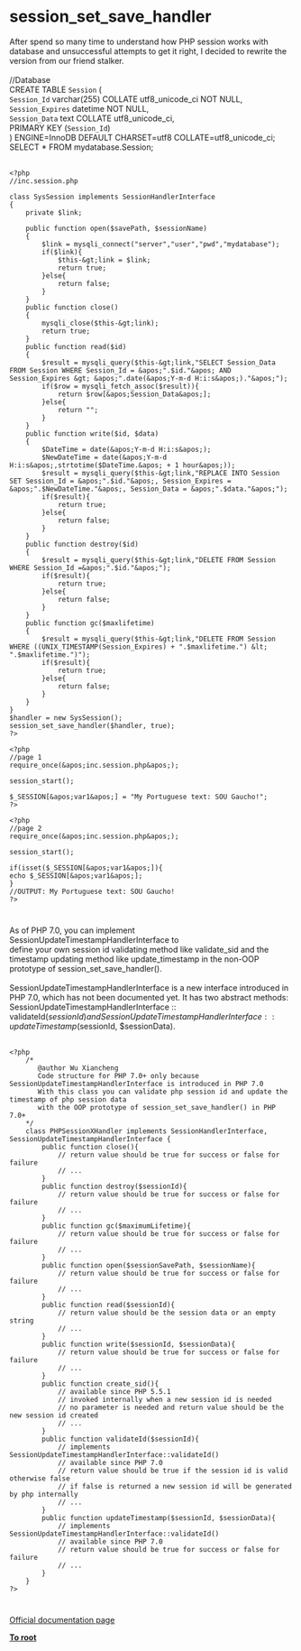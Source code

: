 # session_set_save_handler



After spend so many time to understand how PHP session works with database and unsuccessful attempts to get it right, I decided to rewrite the version from our friend stalker.<br><br>//Database<br>CREATE TABLE `Session` (<br>  `Session_Id` varchar(255) COLLATE utf8_unicode_ci NOT NULL,<br>  `Session_Expires` datetime NOT NULL,<br>  `Session_Data` text COLLATE utf8_unicode_ci,<br>  PRIMARY KEY (`Session_Id`)<br>) ENGINE=InnoDB DEFAULT CHARSET=utf8 COLLATE=utf8_unicode_ci;<br>SELECT * FROM mydatabase.Session;<br><br>

```
<?php
//inc.session.php

class SysSession implements SessionHandlerInterface
{
    private $link;
    
    public function open($savePath, $sessionName)
    {
        $link = mysqli_connect("server","user","pwd","mydatabase");
        if($link){
            $this-&gt;link = $link;
            return true;
        }else{
            return false;
        }
    }
    public function close()
    {
        mysqli_close($this-&gt;link);
        return true;
    }
    public function read($id)
    {
        $result = mysqli_query($this-&gt;link,"SELECT Session_Data FROM Session WHERE Session_Id = &apos;".$id."&apos; AND Session_Expires &gt; &apos;".date(&apos;Y-m-d H:i:s&apos;)."&apos;");
        if($row = mysqli_fetch_assoc($result)){
            return $row[&apos;Session_Data&apos;];
        }else{
            return "";
        }
    }
    public function write($id, $data)
    {
        $DateTime = date(&apos;Y-m-d H:i:s&apos;);
        $NewDateTime = date(&apos;Y-m-d H:i:s&apos;,strtotime($DateTime.&apos; + 1 hour&apos;));
        $result = mysqli_query($this-&gt;link,"REPLACE INTO Session SET Session_Id = &apos;".$id."&apos;, Session_Expires = &apos;".$NewDateTime."&apos;, Session_Data = &apos;".$data."&apos;");
        if($result){
            return true;
        }else{
            return false;
        }
    }
    public function destroy($id)
    {
        $result = mysqli_query($this-&gt;link,"DELETE FROM Session WHERE Session_Id =&apos;".$id."&apos;");
        if($result){
            return true;
        }else{
            return false;
        }
    }
    public function gc($maxlifetime)
    {
        $result = mysqli_query($this-&gt;link,"DELETE FROM Session WHERE ((UNIX_TIMESTAMP(Session_Expires) + ".$maxlifetime.") &lt; ".$maxlifetime.")");
        if($result){
            return true;
        }else{
            return false;
        }
    }
}
$handler = new SysSession();
session_set_save_handler($handler, true);
?>
```




```
<?php
//page 1
require_once(&apos;inc.session.php&apos;);

session_start();

$_SESSION[&apos;var1&apos;] = "My Portuguese text: SOU Gaucho!";
?>
```




```
<?php
//page 2
require_once(&apos;inc.session.php&apos;);

session_start();

if(isset($_SESSION[&apos;var1&apos;]){
echo $_SESSION[&apos;var1&apos;]; 
}
//OUTPUT: My Portuguese text: SOU Gaucho!
?>
```
  

#

As of PHP 7.0, you can implement SessionUpdateTimestampHandlerInterface to <br>define your own session id validating method like validate_sid and the timestamp updating method like update_timestamp in the non-OOP prototype of session_set_save_handler().<br><br>SessionUpdateTimestampHandlerInterface is a new interface introduced in PHP 7.0, which has not been documented yet. It has two abstract methods: SessionUpdateTimestampHandlerInterface :: validateId($sessionId) and SessionUpdateTimestampHandlerInterface :: updateTimestamp($sessionId, $sessionData).<br><br>

```
<?php
    /*
       @author Wu Xiancheng
       Code structure for PHP 7.0+ only because SessionUpdateTimestampHandlerInterface is introduced in PHP 7.0
       With this class you can validate php session id and update the timestamp of php session data
       with the OOP prototype of session_set_save_handler() in PHP 7.0+
    */
    class PHPSessionXHandler implements SessionHandlerInterface, SessionUpdateTimestampHandlerInterface {
        public function close(){
            // return value should be true for success or false for failure
            // ...
        }
        public function destroy($sessionId){
            // return value should be true for success or false for failure
            // ... 
        }
        public function gc($maximumLifetime){
            // return value should be true for success or false for failure
            // ...
        }
        public function open($sessionSavePath, $sessionName){
            // return value should be true for success or false for failure
            // ...
        }
        public function read($sessionId){
            // return value should be the session data or an empty string
            // ...
        }
        public function write($sessionId, $sessionData){
            // return value should be true for success or false for failure
            // ...
        }
        public function create_sid(){
            // available since PHP 5.5.1
            // invoked internally when a new session id is needed
            // no parameter is needed and return value should be the new session id created
            // ...
        }
        public function validateId($sessionId){
            // implements SessionUpdateTimestampHandlerInterface::validateId()
            // available since PHP 7.0
            // return value should be true if the session id is valid otherwise false
            // if false is returned a new session id will be generated by php internally
            // ...
        }
        public function updateTimestamp($sessionId, $sessionData){
            // implements SessionUpdateTimestampHandlerInterface::validateId()
            // available since PHP 7.0
            // return value should be true for success or false for failure
            // ...
        }
    }
?>
```
  

#

[Official documentation page](https://www.php.net/manual/en/function.session-set-save-handler.php)

**[To root](/README.md)**